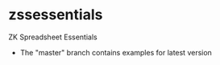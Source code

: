 zssessentials
=============

ZK Spreadsheet Essentials
* The "master" branch contains examples for latest version  